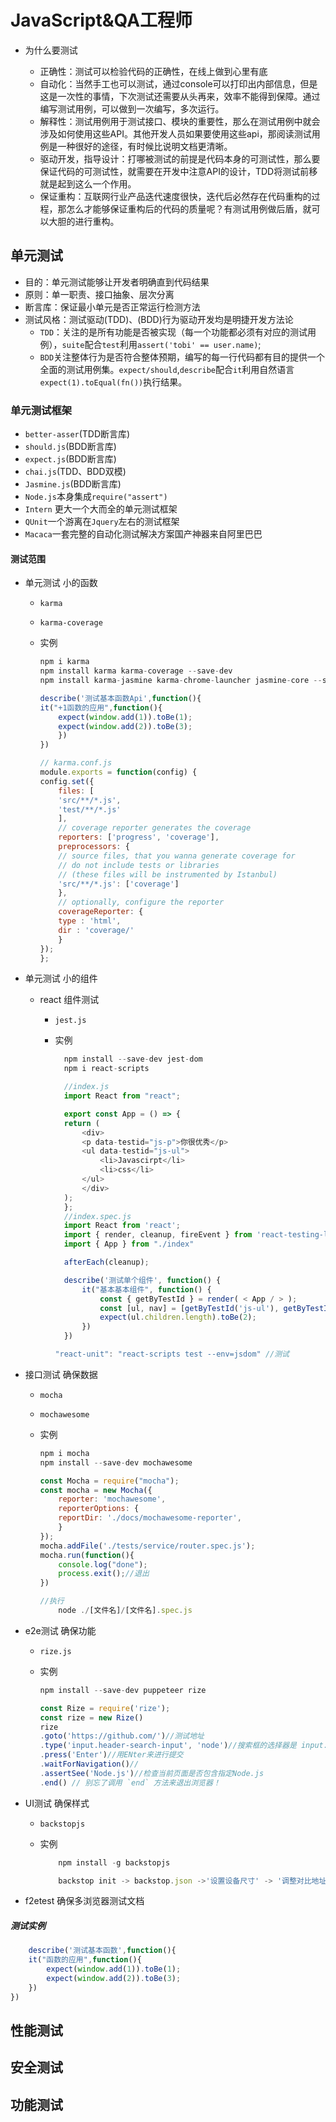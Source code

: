 # JavaScript&QA工程师

* 为什么要测试

  * 正确性：测试可以检验代码的正确性，在线上做到心里有底
  * 自动化：当然手工也可以测试，通过console可以打印出内部信息，但是这是一次性的事情，下次测试还需要从头再来，效率不能得到保障。通过编写测试用例，可以做到一次编写，多次运行。
  * 解释性：测试用例用于测试接口、模块的重要性，那么在测试用例中就会涉及如何使用这些API。其他开发人员如果要使用这些api，那阅读测试用例是一种很好的途径，有时候比说明文档更清晰。
  * 驱动开发，指导设计：打哪被测试的前提是代码本身的可测试性，那么要保证代码的可测试性，就需要在开发中注意API的设计，TDD将测试前移就是起到这么一个作用。
  * 保证重构：互联网行业产品迭代速度很快，迭代后必然存在代码重构的过程，那怎么才能够保证重构后的代码的质量呢？有测试用例做后盾，就可以大胆的进行重构。

## 单元测试

* 目的：单元测试能够让开发者明确直到代码结果
* 原则：单一职责、接口抽象、层次分离
* 断言库：保证最小单元是否正常运行检测方法
* 测试风格：测试驱动(TDD)、(BDD)行为驱动开发均是明捷开发方法论
  * `TDD`：关注的是所有功能是否被实现（每一个功能都必须有对应的测试用例），`suite`配合`test`利用`assert('tobi' == user.name)`;
  * `BDD`关注整体行为是否符合整体预期，编写的每一行代码都有目的提供一个全面的测试用例集。`expect/should`,`describe`配合`it`利用自然语言`expect(1).toEqual(fn())`执行结果。

### 单元测试框架

* `better-asser`(TDD断言库)
* `should.js`(BDD断言库)
* `expect.js`(BDD断言库)
* `chai.js`(TDD、BDD双模)
* `Jasmine.js`(BDD断言库)
* `Node.js`本身集成`require("assert")`
* `Intern` 更大一个大而全的单元测试框架
* `QUnit`一个游离在`Jquery`左右的测试框架
* `Macaca`一套完整的自动化测试解决方案国产神器来自阿里巴巴

#### 测试范围

* 单元测试 小的函数
  * `karma`
  * `karma-coverage`
  * 实例

    ```js
    npm i karma
    npm install karma karma-coverage --save-dev
    npm install karma-jasmine karma-chrome-launcher jasmine-core --save-dev
    ```

    ```js
    describe('测试基本函数Api',function(){
    it("+1函数的应用",function(){
        expect(window.add(1)).toBe(1);
        expect(window.add(2)).toBe(3);
        })  
    })
    ```

    ```js
    // karma.conf.js
    module.exports = function(config) {
    config.set({
        files: [
        'src/**/*.js',
        'test/**/*.js'
        ],
        // coverage reporter generates the coverage
        reporters: ['progress', 'coverage'],
        preprocessors: {
        // source files, that you wanna generate coverage for
        // do not include tests or libraries
        // (these files will be instrumented by Istanbul)
        'src/**/*.js': ['coverage']
        },
        // optionally, configure the reporter
        coverageReporter: {
        type : 'html',
        dir : 'coverage/'
        }
    });
    };
    ```

* 单元测试 小的组件
  * react 组件测试
    * `jest.js`
    * 实例

      ```js
        npm install --save-dev jest-dom
        npm i react-scripts
      ```

      ```js
        //index.js
        import React from "react";

        export const App = () => {
        return (
            <div>
            <p data-testid="js-p">你很优秀</p>
            <ul data-testid="js-ul">
                <li>Javascirpt</li>
                <li>css</li>
            </ul>
            </div>
        );
        };
        //index.spec.js
        import React from 'react';
        import { render, cleanup, fireEvent } from 'react-testing-library';
        import { App } from "./index"

        afterEach(cleanup);

        describe('测试单个组件', function() {
            it("基本基本组件", function() {
                const { getByTestId } = render( < App / > );
                const [ul, nav] = [getByTestId('js-ul'), getByTestId('js-p')];
                expect(ul.children.length).toBe(2);
            })
        })
      ```

      ```js
      "react-unit": "react-scripts test --env=jsdom" //测试
      ```

* 接口测试 确保数据
  * `mocha`
  * `mochawesome`
  * 实例

    ```js
    npm i mocha
    npm install --save-dev mochawesome
    ```

    ```js
    const Mocha = require("mocha");
    const mocha = new Mocha({
        reporter: 'mochawesome',
        reporterOptions: {
        reportDir: './docs/mochawesome-reporter',
        }
    });
    mocha.addFile('./tests/service/router.spec.js');
    mocha.run(function(){
        console.log("done");
        process.exit();//退出
    })
    ```

    ```js
    //执行
        node ./[文件名]/[文件名].spec.js
    ```

* e2e测试 确保功能
  * `rize.js`
  * 实例

    ```js
    npm install --save-dev puppeteer rize
    ```

    ```js
    const Rize = require('rize');
    const rize = new Rize()
    rize
    .goto('https://github.com/')//测试地址
    .type('input.header-search-input', 'node')//搜索框的选择器是 input.header-search-input输入node
    .press('Enter')//用ENter来进行提交
    .waitForNavigation()//
    .assertSee('Node.js')//检查当前页面是否包含指定Node.js
    .end() // 别忘了调用 `end` 方法来退出浏览器！
    ```

* UI测试  确保样式

  * `backstopjs` 
  * 实例

    ```js
        npm install -g backstopjs
    ```

    ```js
        backstop init -> backstop.json ->'设置设备尺寸' -> '调整对比地址' -> backstop test
    ````

* f2etest 确保多浏览器测试文档

##### 测试实例

```js
    describe('测试基本函数',function(){
    it("函数的应用",function(){
        expect(window.add(1)).toBe(1);
        expect(window.add(2)).toBe(3);
    })
})
```

## 性能测试

## 安全测试

## 功能测试